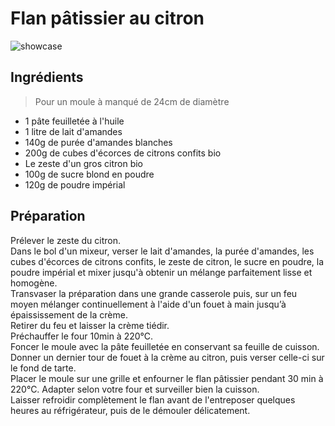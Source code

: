 # Flan pâtissier au citron

![showcase](http://4.bp.blogspot.com/-ZIsfZ3H9R4k/Vp-hkBEfw5I/AAAAAAAAK7o/3QSv_Q2n6Dk/s400/ok3.JPG)

## Ingrédients

> Pour un moule à manqué de 24cm de diamètre

* 1 pâte feuilletée à l'huile
* 1 litre de lait d'amandes
* 140g de purée d'amandes blanches
* 200g de cubes d'écorces de citrons confits bio
* Le zeste d'un gros citron bio
* 100g de sucre blond en poudre
* 120g de poudre impérial

## Préparation

Prélever le zeste du citron.  
Dans le bol d'un mixeur, verser le lait d'amandes, la purée d'amandes, les cubes d'écorces de citrons confits, le zeste de citron, le sucre en poudre, la poudre impérial et mixer jusqu'à obtenir un mélange parfaitement lisse et homogène.  
Transvaser la préparation dans une grande casserole puis, sur un feu moyen mélanger continuellement à l'aide d'un fouet à main jusqu’à épaississement de la crème.  
Retirer du feu et laisser la crème tiédir.  
Préchauffer le four 10min à 220°C.  
Foncer le moule avec la pâte feuilletée en conservant sa feuille de cuisson.  
Donner un dernier tour de fouet à la crème au citron, puis verser celle-ci sur le fond de tarte.  
Placer le moule sur une grille et enfourner le flan pâtissier pendant 30 min à 220°C. Adapter selon votre four et surveiller bien la cuisson.  
Laisser refroidir complètement le flan avant de l'entreposer quelques heures au réfrigérateur, puis de le démouler délicatement.
